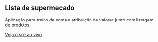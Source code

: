 ## Lista de supermecado

Aplicação para treino de soma e atribuição de valores junto com listagem de produtos

<a href="http://listasupermercado.abismodev.com/">Veja o site ao vivo</a>